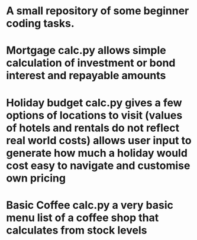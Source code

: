 


# A small repository of some beginner coding tasks.

# Mortgage calc.py allows simple calculation of investment or bond interest and repayable amounts

# Holiday budget calc.py gives a few options of locations to visit (values of hotels and rentals do not reflect real world costs) allows user input to generate how much a holiday would cost easy to navigate and customise own pricing

# Basic Coffee calc.py a very basic menu list of a coffee shop that calculates from stock levels
